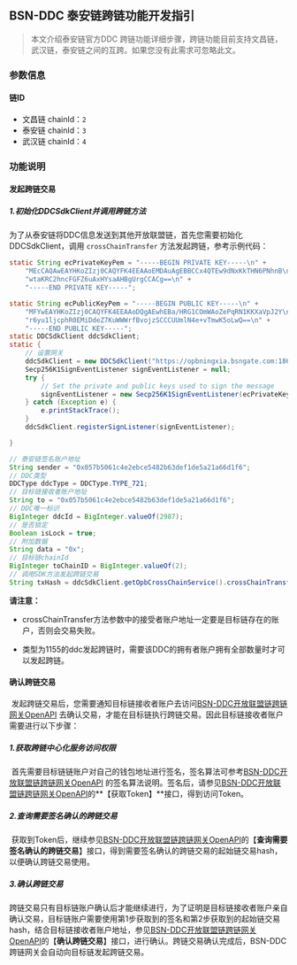 ## BSN-DDC 泰安链跨链功能开发指引

> 本文介绍泰安链官方DDC 跨链功能详细步骤，跨链功能目前支持文昌链，武汉链，泰安链之间的互跨。如果您没有此需求可忽略此文。



### 参数信息

#### 链ID

- 文昌链 chainId：`2`
- 泰安链 chainId：`3`
- 武汉链 chainId：`4`



### 功能说明

#### 发起跨链交易


##### 1.初始化DDCSdkClient并调用跨链方法
​        为了从泰安链将DDC信息发送到其他开放联盟链，首先您需要初始化DDCSdkClient，调用 `crossChainTransfer` 方法发起跨链，参考示例代码：

``` java
static String ecPrivateKeyPem = "-----BEGIN PRIVATE KEY-----\n" +
    "MEcCAQAwEAYHKoZIzj0CAQYFK4EEAAoEMDAuAgEBBCCx4QTEw9dNxKkTHN6PNhnB\n" +
    "wtaKRC2hncFGFZ6uAxHYsaAHBgUrgCCACg==\n" +
    "-----END PRIVATE KEY-----";

static String ecPublicKeyPem = "-----BEGIN PUBLIC KEY-----\n" +
    "MFYwEAYHKoZIzj0CAQYFK4EEAAoDQgAEwhEBa/HRG1COmWAoZePqRN1KKXaVpJ2Y\n" +
    "r6yu1ljcphR0EMiDdeZ7KuWWWrfBvojzSCCCUUmlN4e+vTmwK5oLwQ==\n" +
    "-----END PUBLIC KEY-----";
static DDCSdkClient ddcSdkClient;
static {
    // 设置网关
    ddcSdkClient = new DDCSdkClient("https://opbningxia.bsngate.com:18602/api/[project_id]/rpc/");
    Secp256K1SignEventListener signEventListener = null;
    try {
        // Set the private and public keys used to sign the message
        signEventListener = new Secp256K1SignEventListener(ecPrivateKeyPem, ecPublicKeyPem);
    } catch (Exception e) {
        e.printStackTrace();
    }
    ddcSdkClient.registerSignListener(signEventListener);

}

// 泰安链签名账户地址
String sender = "0x057b5061c4e2ebce5482b63def1de5a21a66d1f6";
// DDC类型
DDCType ddcType = DDCType.TYPE_721;
// 目标链接收者账户地址
String to = "0x057b5061c4e2ebce5482b63def1de5a21a66d1f6";
// DDC唯一标识
BigInteger ddcId = BigInteger.valueOf(2987);
// 是否锁定
Boolean isLock = true;
// 附加数据
String data = "0x";
// 目标链chainId
BigInteger toChainID = BigInteger.valueOf(2);
// 调用SDK方法发起跨链交易
String txHash = ddcSdkClient.getOpbCrossChainService().crossChainTransfer(sender, ddcType, ddcId, isLock, toChainID, to, data);
```

**请注意：**

- crossChainTransfer方法参数中的接受者账户地址一定要是目标链存在的账户，否则会交易失败。

- 类型为1155的ddc发起跨链时，需要该DDC的拥有者账户拥有全部数量时才可以发起跨链。

  

#### 确认跨链交易

​        发起跨链交易后，您需要通知目标链接收者账户去访问[BSN-DDC开放联盟链跨链网关OpenAPI](BSN-DDC%E5%BC%80%E6%94%BE%E8%81%94%E7%9B%9F%E9%93%BE%E8%B7%A8%E9%93%BE%E7%BD%91%E5%85%B3OpenAPI.md) 去确认交易，才能在目标链执行跨链交易。因此目标链接收者账户需要进行以下步骤：

##### 1.获取跨链中心化服务访问权限

​        首先需要目标链链账户对自己的钱包地址进行签名，签名算法可参考[BSN-DDC开放联盟链跨链网关OpenAPI](BSN-DDC%E5%BC%80%E6%94%BE%E8%81%94%E7%9B%9F%E9%93%BE%E8%B7%A8%E9%93%BE%E7%BD%91%E5%85%B3OpenAPI.md) 的签名算法说明。签名后，请参见[BSN-DDC开放联盟链跨链网关OpenAPI](BSN-DDC%E5%BC%80%E6%94%BE%E8%81%94%E7%9B%9F%E9%93%BE%E8%B7%A8%E9%93%BE%E7%BD%91%E5%85%B3OpenAPI.md)的**【获取Token】**接口，得到访问Token。

##### 2.查询需要签名确认的跨链交易

​        获取到Token后，继续参见[BSN-DDC开放联盟链跨链网关OpenAPI](BSN-DDC%E5%BC%80%E6%94%BE%E8%81%94%E7%9B%9F%E9%93%BE%E8%B7%A8%E9%93%BE%E7%BD%91%E5%85%B3OpenAPI.md)的【**查询需要签名确认的跨链交易**】接口，得到需要签名确认的跨链交易的起始链交易hash，以便确认跨链交易使用。

##### 3.确认跨链交易

​        跨链交易只有目标链账户确认后才能继续进行，为了证明是目标链接收者账户亲自确认交易，目标链账户需要使用第1步获取到的签名和第2步获取到的起始链交易hash，结合目标链接收者账户地址，参见[BSN-DDC开放联盟链跨链网关OpenAPI](BSN-DDC%E5%BC%80%E6%94%BE%E8%81%94%E7%9B%9F%E9%93%BE%E8%B7%A8%E9%93%BE%E7%BD%91%E5%85%B3OpenAPI.md)的【**确认跨链交易**】接口，进行确认。跨链交易确认完成后，BSN-DDC跨链网关会自动向目标链发起跨链交易。